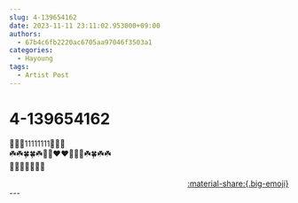 ```yaml
---
slug: 4-139654162
date: 2023-11-11 23:11:02.953000+09:00
authors:
  - 67b4c6fb2220ac6705aa97046f3503a1
categories:
  - Hayoung
tags:
  - Artist Post
---
```


# 4-139654162

<div class="post-container" markdown="1">
<div class="content-container md-sidebar__scrollwrap" markdown="1">

🎁🎁🎁11111111🎁🎁🎁<br>☘️☘️🍀🍀☘️🩵🩵❤️❤️💜💜🍀☘️🍀☘️☘️<br>🥰🥰🥰🥰🥰🥰🥰<br>

</div>
</div>

<div style="text-align: right;" markdown="1">
<a href="https://weverse.io/fromis9/artist/4-139654162" style="text-align: right;">:material-share:{.big-emoji}</a>
</div>
---
